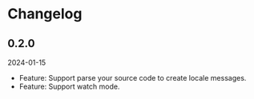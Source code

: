 # Changelog

## 0.2.0

2024-01-15

- Feature: Support parse your source code to create locale messages.
- Feature: Support watch mode.
